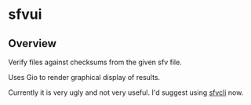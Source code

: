 # sfvui

## Overview

Verify files against checksums from the given sfv file.

Uses Gio to render graphical display of results.

Currently it is very ugly and not very useful. I'd suggest using [sfvcli](https://github.com/danbrakeley/sfvcli) now.
